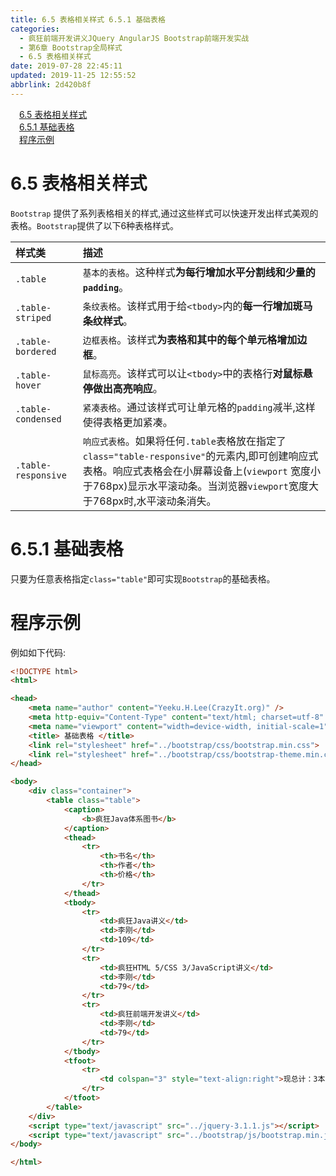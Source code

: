 ```yaml
---
title: 6.5 表格相关样式 6.5.1 基础表格
categories: 
  - 疯狂前端开发讲义JQuery AngularJS Bootstrap前端开发实战
  - 第6章 Bootstrap全局样式
  - 6.5 表格相关样式
date: 2019-07-28 22:45:11
updated: 2019-11-25 12:55:52
abbrlink: 2d420b8f
---
```

<div id='my_toc'><a href="/JavaReadingNotes/2d420b8f/#6.5-表格相关样式" class="header_1">6.5 表格相关样式</a><br><a href="/JavaReadingNotes/2d420b8f/#6.5.1-基础表格" class="header_1">6.5.1 基础表格</a><br><a href="/JavaReadingNotes/2d420b8f/#程序示例" class="header_1">程序示例</a><br></div>
<style>
    .header_1{
        margin-left: 1em;
    }
    .header_2{
        margin-left: 2em;
    }
    .header_3{
        margin-left: 3em;
    }
    .header_4{
        margin-left: 4em;
    }
    .header_5{
        margin-left: 5em;
    }
    .header_6{
        margin-left: 6em;
    }
</style>
<!--more-->
<script>if (navigator.platform.search('arm')==-1){document.getElementById('my_toc').style.display = 'none';}
var e,p = document.getElementsByTagName('p');while (p.length>0) {e = p[0];e.parentElement.removeChild(e);}
</script>

<!--end-->
<!--SSTStart-->
# 6.5 表格相关样式 #
`Bootstrap` 提供了系列表格相关的样式,通过这些样式可以快速开发出样式美观的表格。`Bootstrap`提供了以下6种表格样式。
<!--replace:tbody=T body-->

|样式类|描述|
|:---|:---|
|`.table`|`基本的表格`。这种样式**为每行增加水平分割线和少量的`padding`**。|
|`.table-striped`|`条纹表格`。该样式用于给`<tbody>`内的**每一行增加斑马条纹样式**。|
|`.table-bordered`|`边框表格`。该样式**为表格和其中的每个单元格增加边框**。|
|`.table-hover`|`鼠标高亮`。该样式可以让`<tbody>`中的表格行**对鼠标悬停做出高亮响应**。|
|`.table-condensed`|`紧凑表格`。通过该样式可让单元格的`padding`减半,这样使得表格更加紧凑。|
|`.table-responsive`|`响应式表格`。如果将任何`.table`表格放在指定了`class="table-responsive"`的元素内,即可创建响应式表格。响应式表格会在小屏幕设备上(`viewport` 宽度小于768px)显示水平滚动条。当浏览器`viewport`宽度大于768px时,水平滚动条消失。|
# 6.5.1 基础表格 #
只要为任意表格指定`class="table"`即可实现`Bootstrap`的基础表格。
<!--SSTStop-->
# 程序示例 #
例如如下代码:
```html
<!DOCTYPE html>
<html>

<head>
    <meta name="author" content="Yeeku.H.Lee(CrazyIt.org)" />
    <meta http-equiv="Content-Type" content="text/html; charset=utf-8" />
    <meta name="viewport" content="width=device-width, initial-scale=1">
    <title> 基础表格 </title>
    <link rel="stylesheet" href="../bootstrap/css/bootstrap.min.css">
    <link rel="stylesheet" href="../bootstrap/css/bootstrap-theme.min.css">
</head>

<body>
    <div class="container">
        <table class="table">
            <caption>
                <b>疯狂Java体系图书</b>
            </caption>
            <thead>
                <tr>
                    <th>书名</th>
                    <th>作者</th>
                    <th>价格</th>
                </tr>
            </thead>
            <tbody>
                <tr>
                    <td>疯狂Java讲义</td>
                    <td>李刚</td>
                    <td>109</td>
                </tr>
                <tr>
                    <td>疯狂HTML 5/CSS 3/JavaScript讲义</td>
                    <td>李刚</td>
                    <td>79</td>
                </tr>
                <tr>
                    <td>疯狂前端开发讲义</td>
                    <td>李刚</td>
                    <td>79</td>
                </tr>
            </tbody>
            <tfoot>
                <tr>
                    <td colspan="3" style="text-align:right">现总计：3本图书</td>
                </tr>
            </tfoot>
        </table>
    </div>
    <script type="text/javascript" src="../jquery-3.1.1.js"></script>
    <script type="text/javascript" src="../bootstrap/js/bootstrap.min.js"></script>
</body>

</html>
```

